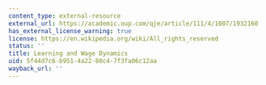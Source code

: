 ```yaml
---
content_type: external-resource
external_url: https://academic.oup.com/qje/article/111/4/1007/1932160
has_external_license_warning: true
license: https://en.wikipedia.org/wiki/All_rights_reserved
status: ''
title: Learning and Wage Dynamics
uid: 5f44d7c6-b951-4a22-80c4-7f3fa06c12aa
wayback_url: ''
---
```


